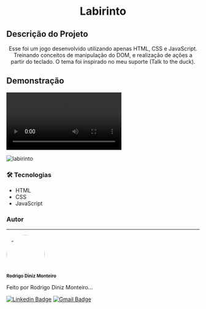 <h1 align="center">Labirinto</h1>

## Descrição do Projeto

<p align="center">
    Esse foi um jogo desenvolvido utilizando apenas HTML, CSS e JavaScript. Treinando conceitos de manipulação do DOM, e realização de ações a partir do teclado.
    O tema foi inspirado no meu suporte (Talk to the duck). 
</p>

## Demonstração

![labirinto](https://user-images.githubusercontent.com/58209931/121266381-cb80e500-c890-11eb-9b1e-c97b6e2c3c52.mp4)

![labirinto](https://user-images.githubusercontent.com/58209931/121268201-df7a1600-c893-11eb-9531-222b9cb47b6f.gif)

### 🛠 Tecnologias

- HTML
- CSS
- JavaScript

### Autor
---

 <img style="border-radius: 50%;" src="https://avatars.githubusercontent.com/u/58209931?v=4" width="100px;" alt=""/>
 <br />
 <sub><b>Rodrigo Diniz Monteiro</b></sub>


Feito por Rodrigo Diniz Monteiro...

[![Linkedin Badge](https://img.shields.io/badge/-Rodrigo-blue?style=flat-square&logo=Linkedin&logoColor=white&link=https://www.linkedin.com/in/rodrigodmonteiro/)](https://www.linkedin.com/in/rodrigodmonteiro/) 
[![Gmail Badge](https://img.shields.io/badge/-rodrigo.dmnr@gmail.com-c14438?style=flat-square&logo=Gmail&logoColor=white&link=mailto:rodrigo.dmnr@gmail.com)](mailto:rodrigo.dmnr@gmail.com)
